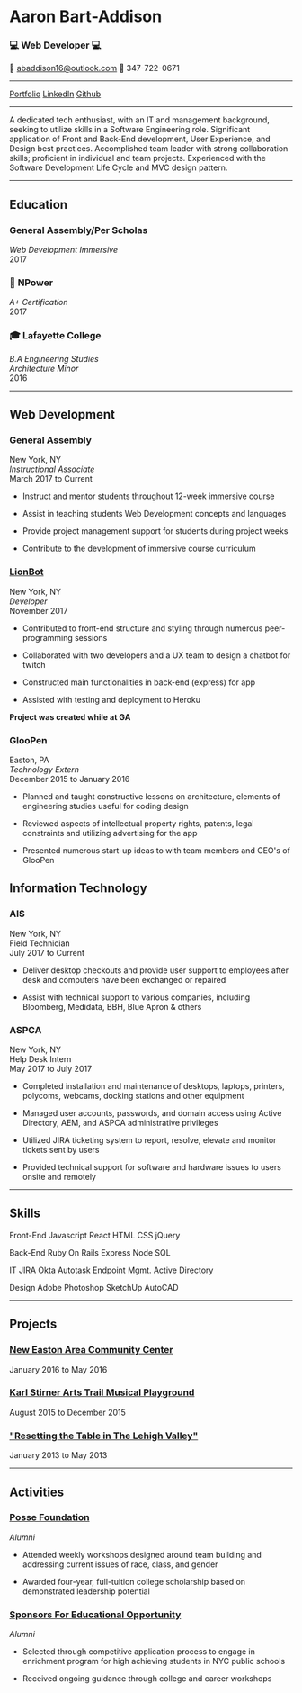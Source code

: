 # Aaron Bart-Addison 
### :computer: **Web Developer** :computer:

:email: abaddison16@outlook.com
:iphone: 347-722-0671
___
[Portfolio](https://ronaddy.github.io)
[LinkedIn](https://linkedin.com/in/abaddison16/)
[Github](https://github.com/RonAddy)
___

A dedicated tech enthusiast, with an IT and management background, seeking to utilize skills in a Software Engineering role. Significant application of Front and Back-End development, User Experience, and Design best practices.  Accomplished team leader with strong collaboration skills; proficient in individual and team projects. Experienced with the Software Development Life Cycle and MVC design pattern.

***

## Education

### **General Assembly/Per Scholas**
_Web Development Immersive_
<br>
2017

### :battery: **NPower**
_A+ Certification_
<br>
2017

### :mortar_board: **Lafayette College**
_B.A Engineering Studies_
<br>
_Architecture Minor_
<br>
2016

___

## Web Development 

### **General Assembly**
New York, NY
<br>
_Instructional Associate_
<br>
March 2017 to Current

* Instruct and mentor students throughout 12-week immersive course

* Assist in teaching students Web Development concepts and languages

* Provide project management support for students during project weeks

* Contribute to the development of immersive course curriculum 


### [**LionBot**](https://github.com/k1bs/lionbot)
New York, NY
<br>
_Developer_
<br>
November 2017

* Contributed to front-end structure and styling through numerous peer-programming sessions

* Collaborated with two developers and a UX team to design a chatbot for twitch

* Constructed main functionalities in back-end (express) for app

* Assisted with testing and deployment to Heroku

**Project was created while at GA**

### **GlooPen**
Easton, PA
<br>
_Technology Extern_
<br>
December 2015 to January 2016

* Planned and taught constructive lessons on architecture, elements of engineering studies useful for coding design

* Reviewed aspects of intellectual property rights, patents, legal constraints and utilizing advertising for the app

* Presented numerous start-up ideas to with team members and CEO's of GlooPen

## Information Technology

### **AIS**
New York, NY
<br>
Field Technician
<br>
July 2017 to Current
* Deliver desktop checkouts and provide user support to employees after desk and computers have been exchanged or repaired

* Assist with technical support to various companies, including Bloomberg, Medidata, BBH, Blue Apron & others

### **ASPCA**
New York, NY
<br>
Help Desk Intern
<br>
May 2017 to July 2017
* Completed installation and maintenance of desktops, laptops, printers, polycoms, webcams, docking stations and other equipment

* Managed user accounts, passwords, and domain access using Active Directory, AEM, and ASPCA administrative privileges 

* Utilized JIRA ticketing system to report, resolve, elevate and monitor tickets sent by users 

* Provided technical support for software and hardware issues to users onsite and remotely 

___

## Skills
Front-End
Javascript
React
HTML
CSS
jQuery

Back-End
Ruby On Rails
Express
Node
SQL

IT
JIRA
Okta
Autotask Endpoint Mgmt.
Active Directory

Design
Adobe Photoshop
SketchUp
AutoCAD

___

## Projects
### [New Easton Area Community Center](https://www.youtube.com/watch?v=1DJS8skHULk)
January 2016 to May 2016

### [Karl Stirner Arts Trail Musical Playground](https://sites.lafayette.edu/egrs451-fa15/ksat-playground/)
August 2015 to December 2015

### ["Resetting the Table in The Lehigh Valley"](https://sustainability.lafayette.edu/wp-content/uploads/sites/19/2016/03/Resetting-the-Table-in-the-Lehigh-Valley-Final-Print-Version-June-2014.pdf)
January 2013 to May 2013

___

## Activities

### [**Posse Foundation**](https://www.possefoundation.org/)
_Alumni_
* Attended weekly workshops designed around team building and addressing current issues of race, class, and gender

* Awarded four-year, full-tuition college scholarship based on demonstrated leadership potential

### [**Sponsors For Educational Opportunity**](http://www.seo-usa.org/)
_Alumni_
* Selected through competitive application process to engage in enrichment program for high achieving students in NYC public schools

* Received ongoing guidance through college and career workshops
